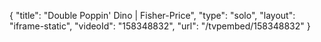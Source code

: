 {
    "title": "Double Poppin' Dino | Fisher-Price",
    "type": "solo",
    "layout": "iframe-static",
    "videoId": "158348832",
    "url": "\/tvpembed\/158348832"
}